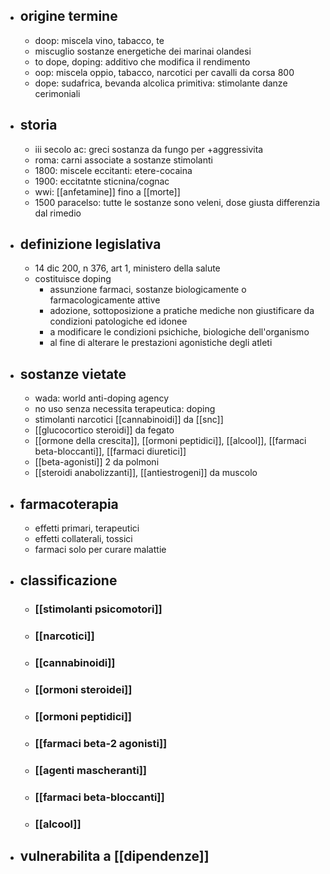 - ## origine termine
	- doop: miscela vino, tabacco, te
	- miscuglio sostanze energetiche dei marinai olandesi
	- to dope, doping: additivo che modifica il rendimento
	- oop: miscela oppio, tabacco, narcotici per cavalli da corsa 800
	- dope: sudafrica, bevanda alcolica primitiva: stimolante danze cerimoniali
- ## storia
	- iii secolo ac: greci sostanza da fungo per +aggressivita
	- roma: carni associate a sostanze stimolanti
	- 1800: miscele eccitanti: etere-cocaina
	- 1900: eccitatnte sticnina/cognac
	- wwi: [[anfetamine]] fino a [[morte]]
	- 1500 paracelso: tutte le sostanze sono veleni, dose giusta differenzia dal rimedio
- ## definizione legislativa
	- 14 dic 200, n 376, art 1, ministero della salute
	- costituisce doping
		- assunzione farmaci, sostanze biologicamente o farmacologicamente attive
		- adozione, sottoposizione a pratiche mediche non giustificare da condizioni patologiche ed idonee
		- a modificare le condizioni psichiche, biologiche dell'organismo
		- al fine di alterare le prestazioni agonistiche degli atleti
- ## sostanze vietate
	- wada: world anti-doping agency
	- no uso senza necessita terapeutica: doping
	- stimolanti narcotici [[cannabinoidi]] da [[snc]]
	- [[glucocortico steroidi]] da fegato
	- [[ormone della crescita]], [[ormoni peptidici]], [[alcool]], [[farmaci beta-bloccanti]], [[farmaci diuretici]]
	- [[beta-agonisti]] 2 da polmoni
	- [[steroidi anabolizzanti]], [[antiestrogeni]] da muscolo
- ## farmacoterapia
	- effetti primari, terapeutici
	- effetti collaterali, tossici
	- farmaci solo per curare malattie
- ## classificazione
	- ### [[stimolanti psicomotori]]
	- ### [[narcotici]]
	- ### [[cannabinoidi]]
	- ### [[ormoni steroidei]]
	- ### [[ormoni peptidici]]
	- ### [[farmaci beta-2 agonisti]]
	- ### [[agenti mascheranti]]
	- ### [[farmaci beta-bloccanti]]
	- ### [[alcool]]
- ## vulnerabilita a [[dipendenze]]